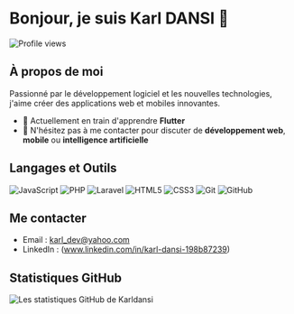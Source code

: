 # Bonjour, je suis Karl DANSI 👋

![Profile views](https://komarev.com/ghpvc/?username=Karldansi&color=green)

## À propos de moi
Passionné par le développement logiciel et les nouvelles technologies, j'aime créer des applications web et mobiles innovantes.

- 🌱 Actuellement en train d'apprendre **Flutter**
- 💬 N'hésitez pas à me contacter pour discuter de **développement web**, **mobile** ou **intelligence artificielle**

## Langages et Outils

![JavaScript](https://img.shields.io/badge/-JavaScript-333?style=flat&logo=javascript)
![PHP](https://img.shields.io/badge/-PHP-333?style=flat&logo=php)
![Laravel](https://img.shields.io/badge/-Laravel-333?style=flat&logo=laravel)
![HTML5](https://img.shields.io/badge/-HTML5-333?style=flat&logo=html5)
![CSS3](https://img.shields.io/badge/-CSS3-333?style=flat&logo=css3)
![Git](https://img.shields.io/badge/-Git-333?style=flat&logo=git)
![GitHub](https://img.shields.io/badge/-GitHub-333?style=flat&logo=github)


## Me contacter
- Email : [karl_dev@yahoo.com](mailto:karl_dev@yahoo.com)
- LinkedIn : (www.linkedin.com/in/karl-dansi-198b87239)


## Statistiques GitHub
![Les statistiques GitHub de Karldansi](https://github-readme-stats.vercel.app/api?username=Karldansi&show_icons=true&theme=radical)
